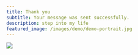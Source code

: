 ```yaml
---
title: Thank you
subtitle: Your message was sent successfully.
description: step into my life
featured_image: /images/demo/demo-portrait.jpg
---
```


![](/images/demo/about.jpg)
